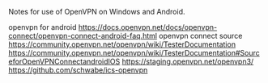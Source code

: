 
<!--
-->

Notes for use of OpenVPN on Windows and Android.

openvpn for android
https://docs.openvpn.net/docs/openvpn-connect/openvpn-connect-android-faq.html
openvpn connect source
https://community.openvpn.net/openvpn/wiki/TesterDocumentation
https://community.openvpn.net/openvpn/wiki/TesterDocumentation#SourceforOpenVPNConnectandroidIOS
https://staging.openvpn.net/openvpn3/
https://github.com/schwabe/ics-openvpn

<!-- vim: set autoindent expandtab sw=4 syntax=markdown: -->
